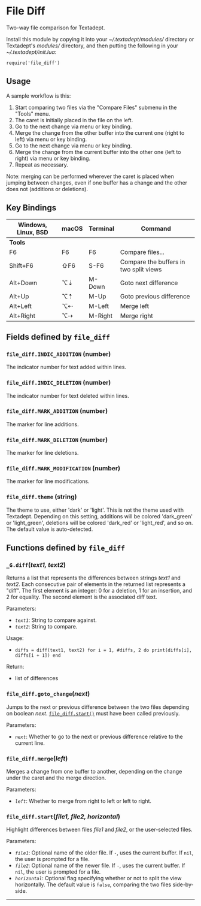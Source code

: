 # File Diff

Two-way file comparison for Textadept.

Install this module by copying it into your *~/.textadept/modules/* directory
or Textadept's *modules/* directory, and then putting the following in your
*~/.textadept/init.lua*:

    require('file_diff')

## Usage

A sample workflow is this:

1. Start comparing two files via the "Compare Files" submenu in the "Tools"
   menu.
2. The caret is initially placed in the file on the left.
3. Go to the next change via menu or key binding.
4. Merge the change from the other buffer into the current one (right to
   left) via menu or key binding.
5. Go to the next change via menu or key binding.
6. Merge the change from the current buffer into the other one (left to
   right) via menu or key binding.
7. Repeat as necessary.

Note: merging can be performed wherever the caret is placed when jumping
between changes, even if one buffer has a change and the other does not
(additions or deletions).

## Key Bindings

Windows, Linux, BSD|macOS|Terminal|Command
-------------------|-----|--------|-------
**Tools**          |     |        |
F6                 |F6   |F6      |Compare files...
Shift+F6           |⇧F6  |S-F6    |Compare the buffers in two split views
Alt+Down           |⌥⇣   |M-Down  |Goto next difference
Alt+Up             |⌥⇡   |M-Up    |Goto previous difference
Alt+Left           |⌥⇠   |M-Left  |Merge left
Alt+Right          |⌥⇢   |M-Right |Merge right


## Fields defined by `file_diff`

<a id="file_diff.INDIC_ADDITION"></a>
### `file_diff.INDIC_ADDITION` (number)

The indicator number for text added within lines.

<a id="file_diff.INDIC_DELETION"></a>
### `file_diff.INDIC_DELETION` (number)

The indicator number for text deleted within lines.

<a id="file_diff.MARK_ADDITION"></a>
### `file_diff.MARK_ADDITION` (number)

The marker for line additions.

<a id="file_diff.MARK_DELETION"></a>
### `file_diff.MARK_DELETION` (number)

The marker for line deletions.

<a id="file_diff.MARK_MODIFICATION"></a>
### `file_diff.MARK_MODIFICATION` (number)

The marker for line modifications.

<a id="file_diff.theme"></a>
### `file_diff.theme` (string)

The theme to use, either 'dark' or 'light'.
  This is not the theme used with Textadept.
  Depending on this setting, additions will be colored 'dark_green' or
  'light_green', deletions will be colored 'dark_red' or 'light_red', and so
  on.
  The default value is auto-detected.


## Functions defined by `file_diff`

<a id="_G.diff"></a>
### `_G.diff`(*text1, text2*)

Returns a list that represents the differences between strings *text1* and
*text2*.
Each consecutive pair of elements in the returned list represents a "diff".
The first element is an integer: 0 for a deletion, 1 for an insertion, and 2
for equality. The second element is the associated diff text.

Parameters:

* *`text1`*: String to compare against.
* *`text2`*: String to compare.

Usage:

* `diffs = diff(text1, text2)
       for i = 1, #diffs, 2 do print(diffs[i], diffs[i + 1]) end`

Return:

* list of differences

<a id="file_diff.goto_change"></a>
### `file_diff.goto_change`(*next*)

Jumps to the next or previous difference between the two files depending on
boolean *next*.
[`file_diff.start()`](#file_diff.start) must have been called previously.

Parameters:

* *`next`*: Whether to go to the next or previous difference relative to the
  current line.

<a id="file_diff.merge"></a>
### `file_diff.merge`(*left*)

Merges a change from one buffer to another, depending on the change under
the caret and the merge direction.

Parameters:

* *`left`*: Whether to merge from right to left or left to right.

<a id="file_diff.start"></a>
### `file_diff.start`(*file1, file2, horizontal*)

Highlight differences between files *file1* and *file2*, or the user-selected
files.

Parameters:

* *`file1`*: Optional name of the older file. If `-`, uses the current
  buffer. If `nil`, the user is prompted for a file.
* *`file2`*: Optional name of the newer file. If `-`, uses the current
  buffer. If `nil`, the user is prompted for a file.
* *`horizontal`*: Optional flag specifying whether or not to split the view
  horizontally. The default value is `false`, comparing the two files
  side-by-side.


---
